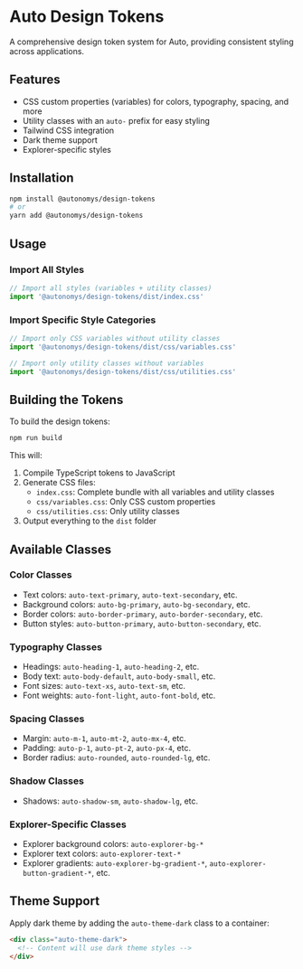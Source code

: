 # Auto Design Tokens

A comprehensive design token system for Auto, providing consistent styling across applications.

## Features

- CSS custom properties (variables) for colors, typography, spacing, and more
- Utility classes with an `auto-` prefix for easy styling
- Tailwind CSS integration
- Dark theme support
- Explorer-specific styles

## Installation

```bash
npm install @autonomys/design-tokens
# or
yarn add @autonomys/design-tokens
```

## Usage

### Import All Styles

```js
// Import all styles (variables + utility classes)
import '@autonomys/design-tokens/dist/index.css'
```

### Import Specific Style Categories

```js
// Import only CSS variables without utility classes
import '@autonomys/design-tokens/dist/css/variables.css'

// Import only utility classes without variables
import '@autonomys/design-tokens/dist/css/utilities.css'
```

## Building the Tokens

To build the design tokens:

```bash
npm run build
```

This will:

1. Compile TypeScript tokens to JavaScript
2. Generate CSS files:
   - `index.css`: Complete bundle with all variables and utility classes
   - `css/variables.css`: Only CSS custom properties
   - `css/utilities.css`: Only utility classes
3. Output everything to the `dist` folder

## Available Classes

### Color Classes

- Text colors: `auto-text-primary`, `auto-text-secondary`, etc.
- Background colors: `auto-bg-primary`, `auto-bg-secondary`, etc.
- Border colors: `auto-border-primary`, `auto-border-secondary`, etc.
- Button styles: `auto-button-primary`, `auto-button-secondary`, etc.

### Typography Classes

- Headings: `auto-heading-1`, `auto-heading-2`, etc.
- Body text: `auto-body-default`, `auto-body-small`, etc.
- Font sizes: `auto-text-xs`, `auto-text-sm`, etc.
- Font weights: `auto-font-light`, `auto-font-bold`, etc.

### Spacing Classes

- Margin: `auto-m-1`, `auto-mt-2`, `auto-mx-4`, etc.
- Padding: `auto-p-1`, `auto-pt-2`, `auto-px-4`, etc.
- Border radius: `auto-rounded`, `auto-rounded-lg`, etc.

### Shadow Classes

- Shadows: `auto-shadow-sm`, `auto-shadow-lg`, etc.

### Explorer-Specific Classes

- Explorer background colors: `auto-explorer-bg-*`
- Explorer text colors: `auto-explorer-text-*`
- Explorer gradients: `auto-explorer-bg-gradient-*`, `auto-explorer-button-gradient-*`, etc.

## Theme Support

Apply dark theme by adding the `auto-theme-dark` class to a container:

```html
<div class="auto-theme-dark">
  <!-- Content will use dark theme styles -->
</div>
```
